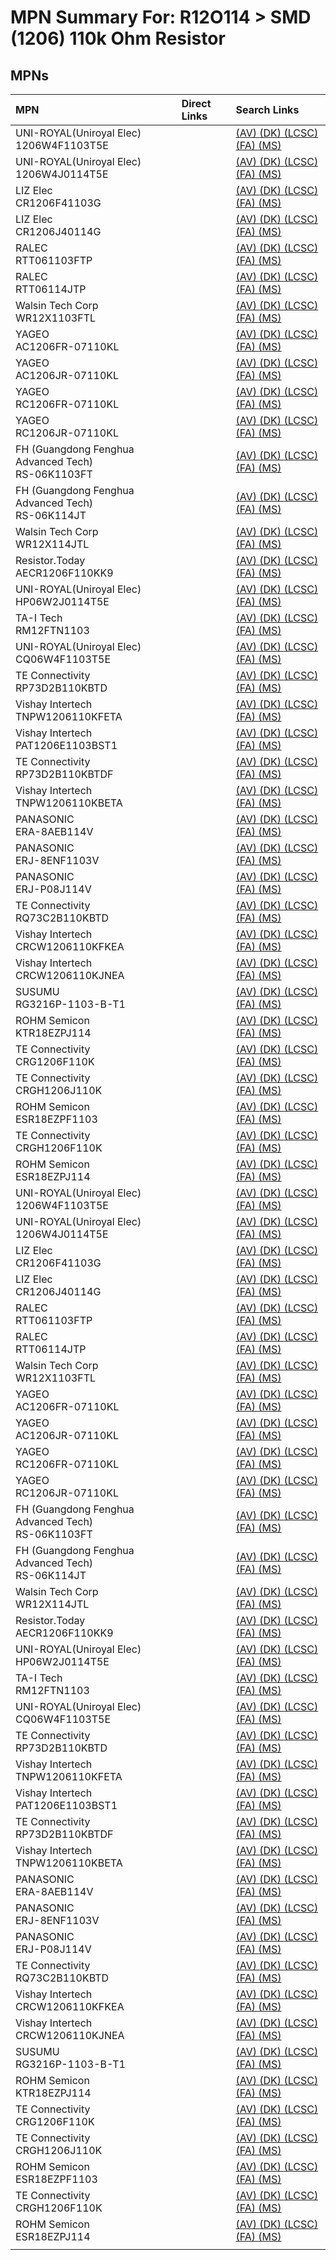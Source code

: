 



# MPN Summary For: R12O114 > SMD (1206) 110k Ohm Resistor

## MPNs
  

|MPN|Direct Links|Search Links|
| :--- | :--- | :--- |
|UNI-ROYAL(Uniroyal Elec)<br>1206W4F1103T5E||[(AV) ](https://www.avnet.com/shop/us/search/1206W4F1103T5E)[(DK) ](https://www.digikey.co.uk/en/products/result?s=1206W4F1103T5E)[(LCSC) ](https://www.lcsc.com/search?q=1206W4F1103T5E)[(FA) ](https://uk.farnell.com/search?st=1206W4F1103T5E)[(MS) ](https://www.mouser.com/c/?q=1206W4F1103T5E)|
|UNI-ROYAL(Uniroyal Elec)<br>1206W4J0114T5E||[(AV) ](https://www.avnet.com/shop/us/search/1206W4J0114T5E)[(DK) ](https://www.digikey.co.uk/en/products/result?s=1206W4J0114T5E)[(LCSC) ](https://www.lcsc.com/search?q=1206W4J0114T5E)[(FA) ](https://uk.farnell.com/search?st=1206W4J0114T5E)[(MS) ](https://www.mouser.com/c/?q=1206W4J0114T5E)|
|LIZ Elec<br>CR1206F41103G||[(AV) ](https://www.avnet.com/shop/us/search/CR1206F41103G)[(DK) ](https://www.digikey.co.uk/en/products/result?s=CR1206F41103G)[(LCSC) ](https://www.lcsc.com/search?q=CR1206F41103G)[(FA) ](https://uk.farnell.com/search?st=CR1206F41103G)[(MS) ](https://www.mouser.com/c/?q=CR1206F41103G)|
|LIZ Elec<br>CR1206J40114G||[(AV) ](https://www.avnet.com/shop/us/search/CR1206J40114G)[(DK) ](https://www.digikey.co.uk/en/products/result?s=CR1206J40114G)[(LCSC) ](https://www.lcsc.com/search?q=CR1206J40114G)[(FA) ](https://uk.farnell.com/search?st=CR1206J40114G)[(MS) ](https://www.mouser.com/c/?q=CR1206J40114G)|
|RALEC<br>RTT061103FTP||[(AV) ](https://www.avnet.com/shop/us/search/RTT061103FTP)[(DK) ](https://www.digikey.co.uk/en/products/result?s=RTT061103FTP)[(LCSC) ](https://www.lcsc.com/search?q=RTT061103FTP)[(FA) ](https://uk.farnell.com/search?st=RTT061103FTP)[(MS) ](https://www.mouser.com/c/?q=RTT061103FTP)|
|RALEC<br>RTT06114JTP||[(AV) ](https://www.avnet.com/shop/us/search/RTT06114JTP)[(DK) ](https://www.digikey.co.uk/en/products/result?s=RTT06114JTP)[(LCSC) ](https://www.lcsc.com/search?q=RTT06114JTP)[(FA) ](https://uk.farnell.com/search?st=RTT06114JTP)[(MS) ](https://www.mouser.com/c/?q=RTT06114JTP)|
|Walsin Tech Corp<br>WR12X1103FTL||[(AV) ](https://www.avnet.com/shop/us/search/WR12X1103FTL)[(DK) ](https://www.digikey.co.uk/en/products/result?s=WR12X1103FTL)[(LCSC) ](https://www.lcsc.com/search?q=WR12X1103FTL)[(FA) ](https://uk.farnell.com/search?st=WR12X1103FTL)[(MS) ](https://www.mouser.com/c/?q=WR12X1103FTL)|
|YAGEO<br>AC1206FR-07110KL||[(AV) ](https://www.avnet.com/shop/us/search/AC1206FR-07110KL)[(DK) ](https://www.digikey.co.uk/en/products/result?s=AC1206FR-07110KL)[(LCSC) ](https://www.lcsc.com/search?q=AC1206FR-07110KL)[(FA) ](https://uk.farnell.com/search?st=AC1206FR-07110KL)[(MS) ](https://www.mouser.com/c/?q=AC1206FR-07110KL)|
|YAGEO<br>AC1206JR-07110KL||[(AV) ](https://www.avnet.com/shop/us/search/AC1206JR-07110KL)[(DK) ](https://www.digikey.co.uk/en/products/result?s=AC1206JR-07110KL)[(LCSC) ](https://www.lcsc.com/search?q=AC1206JR-07110KL)[(FA) ](https://uk.farnell.com/search?st=AC1206JR-07110KL)[(MS) ](https://www.mouser.com/c/?q=AC1206JR-07110KL)|
|YAGEO<br>RC1206FR-07110KL||[(AV) ](https://www.avnet.com/shop/us/search/RC1206FR-07110KL)[(DK) ](https://www.digikey.co.uk/en/products/result?s=RC1206FR-07110KL)[(LCSC) ](https://www.lcsc.com/search?q=RC1206FR-07110KL)[(FA) ](https://uk.farnell.com/search?st=RC1206FR-07110KL)[(MS) ](https://www.mouser.com/c/?q=RC1206FR-07110KL)|
|YAGEO<br>RC1206JR-07110KL||[(AV) ](https://www.avnet.com/shop/us/search/RC1206JR-07110KL)[(DK) ](https://www.digikey.co.uk/en/products/result?s=RC1206JR-07110KL)[(LCSC) ](https://www.lcsc.com/search?q=RC1206JR-07110KL)[(FA) ](https://uk.farnell.com/search?st=RC1206JR-07110KL)[(MS) ](https://www.mouser.com/c/?q=RC1206JR-07110KL)|
|FH (Guangdong Fenghua Advanced Tech)<br>RS-06K1103FT||[(AV) ](https://www.avnet.com/shop/us/search/RS-06K1103FT)[(DK) ](https://www.digikey.co.uk/en/products/result?s=RS-06K1103FT)[(LCSC) ](https://www.lcsc.com/search?q=RS-06K1103FT)[(FA) ](https://uk.farnell.com/search?st=RS-06K1103FT)[(MS) ](https://www.mouser.com/c/?q=RS-06K1103FT)|
|FH (Guangdong Fenghua Advanced Tech)<br>RS-06K114JT||[(AV) ](https://www.avnet.com/shop/us/search/RS-06K114JT)[(DK) ](https://www.digikey.co.uk/en/products/result?s=RS-06K114JT)[(LCSC) ](https://www.lcsc.com/search?q=RS-06K114JT)[(FA) ](https://uk.farnell.com/search?st=RS-06K114JT)[(MS) ](https://www.mouser.com/c/?q=RS-06K114JT)|
|Walsin Tech Corp<br>WR12X114JTL||[(AV) ](https://www.avnet.com/shop/us/search/WR12X114JTL)[(DK) ](https://www.digikey.co.uk/en/products/result?s=WR12X114JTL)[(LCSC) ](https://www.lcsc.com/search?q=WR12X114JTL)[(FA) ](https://uk.farnell.com/search?st=WR12X114JTL)[(MS) ](https://www.mouser.com/c/?q=WR12X114JTL)|
|Resistor.Today<br>AECR1206F110KK9||[(AV) ](https://www.avnet.com/shop/us/search/AECR1206F110KK9)[(DK) ](https://www.digikey.co.uk/en/products/result?s=AECR1206F110KK9)[(LCSC) ](https://www.lcsc.com/search?q=AECR1206F110KK9)[(FA) ](https://uk.farnell.com/search?st=AECR1206F110KK9)[(MS) ](https://www.mouser.com/c/?q=AECR1206F110KK9)|
|UNI-ROYAL(Uniroyal Elec)<br>HP06W2J0114T5E||[(AV) ](https://www.avnet.com/shop/us/search/HP06W2J0114T5E)[(DK) ](https://www.digikey.co.uk/en/products/result?s=HP06W2J0114T5E)[(LCSC) ](https://www.lcsc.com/search?q=HP06W2J0114T5E)[(FA) ](https://uk.farnell.com/search?st=HP06W2J0114T5E)[(MS) ](https://www.mouser.com/c/?q=HP06W2J0114T5E)|
|TA-I Tech<br>RM12FTN1103||[(AV) ](https://www.avnet.com/shop/us/search/RM12FTN1103)[(DK) ](https://www.digikey.co.uk/en/products/result?s=RM12FTN1103)[(LCSC) ](https://www.lcsc.com/search?q=RM12FTN1103)[(FA) ](https://uk.farnell.com/search?st=RM12FTN1103)[(MS) ](https://www.mouser.com/c/?q=RM12FTN1103)|
|UNI-ROYAL(Uniroyal Elec)<br>CQ06W4F1103T5E||[(AV) ](https://www.avnet.com/shop/us/search/CQ06W4F1103T5E)[(DK) ](https://www.digikey.co.uk/en/products/result?s=CQ06W4F1103T5E)[(LCSC) ](https://www.lcsc.com/search?q=CQ06W4F1103T5E)[(FA) ](https://uk.farnell.com/search?st=CQ06W4F1103T5E)[(MS) ](https://www.mouser.com/c/?q=CQ06W4F1103T5E)|
|TE Connectivity<br>RP73D2B110KBTD||[(AV) ](https://www.avnet.com/shop/us/search/RP73D2B110KBTD)[(DK) ](https://www.digikey.co.uk/en/products/result?s=RP73D2B110KBTD)[(LCSC) ](https://www.lcsc.com/search?q=RP73D2B110KBTD)[(FA) ](https://uk.farnell.com/search?st=RP73D2B110KBTD)[(MS) ](https://www.mouser.com/c/?q=RP73D2B110KBTD)|
|Vishay Intertech<br>TNPW1206110KFETA||[(AV) ](https://www.avnet.com/shop/us/search/TNPW1206110KFETA)[(DK) ](https://www.digikey.co.uk/en/products/result?s=TNPW1206110KFETA)[(LCSC) ](https://www.lcsc.com/search?q=TNPW1206110KFETA)[(FA) ](https://uk.farnell.com/search?st=TNPW1206110KFETA)[(MS) ](https://www.mouser.com/c/?q=TNPW1206110KFETA)|
|Vishay Intertech<br>PAT1206E1103BST1||[(AV) ](https://www.avnet.com/shop/us/search/PAT1206E1103BST1)[(DK) ](https://www.digikey.co.uk/en/products/result?s=PAT1206E1103BST1)[(LCSC) ](https://www.lcsc.com/search?q=PAT1206E1103BST1)[(FA) ](https://uk.farnell.com/search?st=PAT1206E1103BST1)[(MS) ](https://www.mouser.com/c/?q=PAT1206E1103BST1)|
|TE Connectivity<br>RP73D2B110KBTDF||[(AV) ](https://www.avnet.com/shop/us/search/RP73D2B110KBTDF)[(DK) ](https://www.digikey.co.uk/en/products/result?s=RP73D2B110KBTDF)[(LCSC) ](https://www.lcsc.com/search?q=RP73D2B110KBTDF)[(FA) ](https://uk.farnell.com/search?st=RP73D2B110KBTDF)[(MS) ](https://www.mouser.com/c/?q=RP73D2B110KBTDF)|
|Vishay Intertech<br>TNPW1206110KBETA||[(AV) ](https://www.avnet.com/shop/us/search/TNPW1206110KBETA)[(DK) ](https://www.digikey.co.uk/en/products/result?s=TNPW1206110KBETA)[(LCSC) ](https://www.lcsc.com/search?q=TNPW1206110KBETA)[(FA) ](https://uk.farnell.com/search?st=TNPW1206110KBETA)[(MS) ](https://www.mouser.com/c/?q=TNPW1206110KBETA)|
|PANASONIC<br>ERA-8AEB114V||[(AV) ](https://www.avnet.com/shop/us/search/ERA-8AEB114V)[(DK) ](https://www.digikey.co.uk/en/products/result?s=ERA-8AEB114V)[(LCSC) ](https://www.lcsc.com/search?q=ERA-8AEB114V)[(FA) ](https://uk.farnell.com/search?st=ERA-8AEB114V)[(MS) ](https://www.mouser.com/c/?q=ERA-8AEB114V)|
|PANASONIC<br>ERJ-8ENF1103V||[(AV) ](https://www.avnet.com/shop/us/search/ERJ-8ENF1103V)[(DK) ](https://www.digikey.co.uk/en/products/result?s=ERJ-8ENF1103V)[(LCSC) ](https://www.lcsc.com/search?q=ERJ-8ENF1103V)[(FA) ](https://uk.farnell.com/search?st=ERJ-8ENF1103V)[(MS) ](https://www.mouser.com/c/?q=ERJ-8ENF1103V)|
|PANASONIC<br>ERJ-P08J114V||[(AV) ](https://www.avnet.com/shop/us/search/ERJ-P08J114V)[(DK) ](https://www.digikey.co.uk/en/products/result?s=ERJ-P08J114V)[(LCSC) ](https://www.lcsc.com/search?q=ERJ-P08J114V)[(FA) ](https://uk.farnell.com/search?st=ERJ-P08J114V)[(MS) ](https://www.mouser.com/c/?q=ERJ-P08J114V)|
|TE Connectivity<br>RQ73C2B110KBTD||[(AV) ](https://www.avnet.com/shop/us/search/RQ73C2B110KBTD)[(DK) ](https://www.digikey.co.uk/en/products/result?s=RQ73C2B110KBTD)[(LCSC) ](https://www.lcsc.com/search?q=RQ73C2B110KBTD)[(FA) ](https://uk.farnell.com/search?st=RQ73C2B110KBTD)[(MS) ](https://www.mouser.com/c/?q=RQ73C2B110KBTD)|
|Vishay Intertech<br>CRCW1206110KFKEA||[(AV) ](https://www.avnet.com/shop/us/search/CRCW1206110KFKEA)[(DK) ](https://www.digikey.co.uk/en/products/result?s=CRCW1206110KFKEA)[(LCSC) ](https://www.lcsc.com/search?q=CRCW1206110KFKEA)[(FA) ](https://uk.farnell.com/search?st=CRCW1206110KFKEA)[(MS) ](https://www.mouser.com/c/?q=CRCW1206110KFKEA)|
|Vishay Intertech<br>CRCW1206110KJNEA||[(AV) ](https://www.avnet.com/shop/us/search/CRCW1206110KJNEA)[(DK) ](https://www.digikey.co.uk/en/products/result?s=CRCW1206110KJNEA)[(LCSC) ](https://www.lcsc.com/search?q=CRCW1206110KJNEA)[(FA) ](https://uk.farnell.com/search?st=CRCW1206110KJNEA)[(MS) ](https://www.mouser.com/c/?q=CRCW1206110KJNEA)|
|SUSUMU<br>RG3216P-1103-B-T1||[(AV) ](https://www.avnet.com/shop/us/search/RG3216P-1103-B-T1)[(DK) ](https://www.digikey.co.uk/en/products/result?s=RG3216P-1103-B-T1)[(LCSC) ](https://www.lcsc.com/search?q=RG3216P-1103-B-T1)[(FA) ](https://uk.farnell.com/search?st=RG3216P-1103-B-T1)[(MS) ](https://www.mouser.com/c/?q=RG3216P-1103-B-T1)|
|ROHM Semicon<br>KTR18EZPJ114||[(AV) ](https://www.avnet.com/shop/us/search/KTR18EZPJ114)[(DK) ](https://www.digikey.co.uk/en/products/result?s=KTR18EZPJ114)[(LCSC) ](https://www.lcsc.com/search?q=KTR18EZPJ114)[(FA) ](https://uk.farnell.com/search?st=KTR18EZPJ114)[(MS) ](https://www.mouser.com/c/?q=KTR18EZPJ114)|
|TE Connectivity<br>CRG1206F110K||[(AV) ](https://www.avnet.com/shop/us/search/CRG1206F110K)[(DK) ](https://www.digikey.co.uk/en/products/result?s=CRG1206F110K)[(LCSC) ](https://www.lcsc.com/search?q=CRG1206F110K)[(FA) ](https://uk.farnell.com/search?st=CRG1206F110K)[(MS) ](https://www.mouser.com/c/?q=CRG1206F110K)|
|TE Connectivity<br>CRGH1206J110K||[(AV) ](https://www.avnet.com/shop/us/search/CRGH1206J110K)[(DK) ](https://www.digikey.co.uk/en/products/result?s=CRGH1206J110K)[(LCSC) ](https://www.lcsc.com/search?q=CRGH1206J110K)[(FA) ](https://uk.farnell.com/search?st=CRGH1206J110K)[(MS) ](https://www.mouser.com/c/?q=CRGH1206J110K)|
|ROHM Semicon<br>ESR18EZPF1103||[(AV) ](https://www.avnet.com/shop/us/search/ESR18EZPF1103)[(DK) ](https://www.digikey.co.uk/en/products/result?s=ESR18EZPF1103)[(LCSC) ](https://www.lcsc.com/search?q=ESR18EZPF1103)[(FA) ](https://uk.farnell.com/search?st=ESR18EZPF1103)[(MS) ](https://www.mouser.com/c/?q=ESR18EZPF1103)|
|TE Connectivity<br>CRGH1206F110K||[(AV) ](https://www.avnet.com/shop/us/search/CRGH1206F110K)[(DK) ](https://www.digikey.co.uk/en/products/result?s=CRGH1206F110K)[(LCSC) ](https://www.lcsc.com/search?q=CRGH1206F110K)[(FA) ](https://uk.farnell.com/search?st=CRGH1206F110K)[(MS) ](https://www.mouser.com/c/?q=CRGH1206F110K)|
|ROHM Semicon<br>ESR18EZPJ114||[(AV) ](https://www.avnet.com/shop/us/search/ESR18EZPJ114)[(DK) ](https://www.digikey.co.uk/en/products/result?s=ESR18EZPJ114)[(LCSC) ](https://www.lcsc.com/search?q=ESR18EZPJ114)[(FA) ](https://uk.farnell.com/search?st=ESR18EZPJ114)[(MS) ](https://www.mouser.com/c/?q=ESR18EZPJ114)|
|UNI-ROYAL(Uniroyal Elec)<br>1206W4F1103T5E||[(AV) ](https://www.avnet.com/shop/us/search/1206W4F1103T5E)[(DK) ](https://www.digikey.co.uk/en/products/result?s=1206W4F1103T5E)[(LCSC) ](https://www.lcsc.com/search?q=1206W4F1103T5E)[(FA) ](https://uk.farnell.com/search?st=1206W4F1103T5E)[(MS) ](https://www.mouser.com/c/?q=1206W4F1103T5E)|
|UNI-ROYAL(Uniroyal Elec)<br>1206W4J0114T5E||[(AV) ](https://www.avnet.com/shop/us/search/1206W4J0114T5E)[(DK) ](https://www.digikey.co.uk/en/products/result?s=1206W4J0114T5E)[(LCSC) ](https://www.lcsc.com/search?q=1206W4J0114T5E)[(FA) ](https://uk.farnell.com/search?st=1206W4J0114T5E)[(MS) ](https://www.mouser.com/c/?q=1206W4J0114T5E)|
|LIZ Elec<br>CR1206F41103G||[(AV) ](https://www.avnet.com/shop/us/search/CR1206F41103G)[(DK) ](https://www.digikey.co.uk/en/products/result?s=CR1206F41103G)[(LCSC) ](https://www.lcsc.com/search?q=CR1206F41103G)[(FA) ](https://uk.farnell.com/search?st=CR1206F41103G)[(MS) ](https://www.mouser.com/c/?q=CR1206F41103G)|
|LIZ Elec<br>CR1206J40114G||[(AV) ](https://www.avnet.com/shop/us/search/CR1206J40114G)[(DK) ](https://www.digikey.co.uk/en/products/result?s=CR1206J40114G)[(LCSC) ](https://www.lcsc.com/search?q=CR1206J40114G)[(FA) ](https://uk.farnell.com/search?st=CR1206J40114G)[(MS) ](https://www.mouser.com/c/?q=CR1206J40114G)|
|RALEC<br>RTT061103FTP||[(AV) ](https://www.avnet.com/shop/us/search/RTT061103FTP)[(DK) ](https://www.digikey.co.uk/en/products/result?s=RTT061103FTP)[(LCSC) ](https://www.lcsc.com/search?q=RTT061103FTP)[(FA) ](https://uk.farnell.com/search?st=RTT061103FTP)[(MS) ](https://www.mouser.com/c/?q=RTT061103FTP)|
|RALEC<br>RTT06114JTP||[(AV) ](https://www.avnet.com/shop/us/search/RTT06114JTP)[(DK) ](https://www.digikey.co.uk/en/products/result?s=RTT06114JTP)[(LCSC) ](https://www.lcsc.com/search?q=RTT06114JTP)[(FA) ](https://uk.farnell.com/search?st=RTT06114JTP)[(MS) ](https://www.mouser.com/c/?q=RTT06114JTP)|
|Walsin Tech Corp<br>WR12X1103FTL||[(AV) ](https://www.avnet.com/shop/us/search/WR12X1103FTL)[(DK) ](https://www.digikey.co.uk/en/products/result?s=WR12X1103FTL)[(LCSC) ](https://www.lcsc.com/search?q=WR12X1103FTL)[(FA) ](https://uk.farnell.com/search?st=WR12X1103FTL)[(MS) ](https://www.mouser.com/c/?q=WR12X1103FTL)|
|YAGEO<br>AC1206FR-07110KL||[(AV) ](https://www.avnet.com/shop/us/search/AC1206FR-07110KL)[(DK) ](https://www.digikey.co.uk/en/products/result?s=AC1206FR-07110KL)[(LCSC) ](https://www.lcsc.com/search?q=AC1206FR-07110KL)[(FA) ](https://uk.farnell.com/search?st=AC1206FR-07110KL)[(MS) ](https://www.mouser.com/c/?q=AC1206FR-07110KL)|
|YAGEO<br>AC1206JR-07110KL||[(AV) ](https://www.avnet.com/shop/us/search/AC1206JR-07110KL)[(DK) ](https://www.digikey.co.uk/en/products/result?s=AC1206JR-07110KL)[(LCSC) ](https://www.lcsc.com/search?q=AC1206JR-07110KL)[(FA) ](https://uk.farnell.com/search?st=AC1206JR-07110KL)[(MS) ](https://www.mouser.com/c/?q=AC1206JR-07110KL)|
|YAGEO<br>RC1206FR-07110KL||[(AV) ](https://www.avnet.com/shop/us/search/RC1206FR-07110KL)[(DK) ](https://www.digikey.co.uk/en/products/result?s=RC1206FR-07110KL)[(LCSC) ](https://www.lcsc.com/search?q=RC1206FR-07110KL)[(FA) ](https://uk.farnell.com/search?st=RC1206FR-07110KL)[(MS) ](https://www.mouser.com/c/?q=RC1206FR-07110KL)|
|YAGEO<br>RC1206JR-07110KL||[(AV) ](https://www.avnet.com/shop/us/search/RC1206JR-07110KL)[(DK) ](https://www.digikey.co.uk/en/products/result?s=RC1206JR-07110KL)[(LCSC) ](https://www.lcsc.com/search?q=RC1206JR-07110KL)[(FA) ](https://uk.farnell.com/search?st=RC1206JR-07110KL)[(MS) ](https://www.mouser.com/c/?q=RC1206JR-07110KL)|
|FH (Guangdong Fenghua Advanced Tech)<br>RS-06K1103FT||[(AV) ](https://www.avnet.com/shop/us/search/RS-06K1103FT)[(DK) ](https://www.digikey.co.uk/en/products/result?s=RS-06K1103FT)[(LCSC) ](https://www.lcsc.com/search?q=RS-06K1103FT)[(FA) ](https://uk.farnell.com/search?st=RS-06K1103FT)[(MS) ](https://www.mouser.com/c/?q=RS-06K1103FT)|
|FH (Guangdong Fenghua Advanced Tech)<br>RS-06K114JT||[(AV) ](https://www.avnet.com/shop/us/search/RS-06K114JT)[(DK) ](https://www.digikey.co.uk/en/products/result?s=RS-06K114JT)[(LCSC) ](https://www.lcsc.com/search?q=RS-06K114JT)[(FA) ](https://uk.farnell.com/search?st=RS-06K114JT)[(MS) ](https://www.mouser.com/c/?q=RS-06K114JT)|
|Walsin Tech Corp<br>WR12X114JTL||[(AV) ](https://www.avnet.com/shop/us/search/WR12X114JTL)[(DK) ](https://www.digikey.co.uk/en/products/result?s=WR12X114JTL)[(LCSC) ](https://www.lcsc.com/search?q=WR12X114JTL)[(FA) ](https://uk.farnell.com/search?st=WR12X114JTL)[(MS) ](https://www.mouser.com/c/?q=WR12X114JTL)|
|Resistor.Today<br>AECR1206F110KK9||[(AV) ](https://www.avnet.com/shop/us/search/AECR1206F110KK9)[(DK) ](https://www.digikey.co.uk/en/products/result?s=AECR1206F110KK9)[(LCSC) ](https://www.lcsc.com/search?q=AECR1206F110KK9)[(FA) ](https://uk.farnell.com/search?st=AECR1206F110KK9)[(MS) ](https://www.mouser.com/c/?q=AECR1206F110KK9)|
|UNI-ROYAL(Uniroyal Elec)<br>HP06W2J0114T5E||[(AV) ](https://www.avnet.com/shop/us/search/HP06W2J0114T5E)[(DK) ](https://www.digikey.co.uk/en/products/result?s=HP06W2J0114T5E)[(LCSC) ](https://www.lcsc.com/search?q=HP06W2J0114T5E)[(FA) ](https://uk.farnell.com/search?st=HP06W2J0114T5E)[(MS) ](https://www.mouser.com/c/?q=HP06W2J0114T5E)|
|TA-I Tech<br>RM12FTN1103||[(AV) ](https://www.avnet.com/shop/us/search/RM12FTN1103)[(DK) ](https://www.digikey.co.uk/en/products/result?s=RM12FTN1103)[(LCSC) ](https://www.lcsc.com/search?q=RM12FTN1103)[(FA) ](https://uk.farnell.com/search?st=RM12FTN1103)[(MS) ](https://www.mouser.com/c/?q=RM12FTN1103)|
|UNI-ROYAL(Uniroyal Elec)<br>CQ06W4F1103T5E||[(AV) ](https://www.avnet.com/shop/us/search/CQ06W4F1103T5E)[(DK) ](https://www.digikey.co.uk/en/products/result?s=CQ06W4F1103T5E)[(LCSC) ](https://www.lcsc.com/search?q=CQ06W4F1103T5E)[(FA) ](https://uk.farnell.com/search?st=CQ06W4F1103T5E)[(MS) ](https://www.mouser.com/c/?q=CQ06W4F1103T5E)|
|TE Connectivity<br>RP73D2B110KBTD||[(AV) ](https://www.avnet.com/shop/us/search/RP73D2B110KBTD)[(DK) ](https://www.digikey.co.uk/en/products/result?s=RP73D2B110KBTD)[(LCSC) ](https://www.lcsc.com/search?q=RP73D2B110KBTD)[(FA) ](https://uk.farnell.com/search?st=RP73D2B110KBTD)[(MS) ](https://www.mouser.com/c/?q=RP73D2B110KBTD)|
|Vishay Intertech<br>TNPW1206110KFETA||[(AV) ](https://www.avnet.com/shop/us/search/TNPW1206110KFETA)[(DK) ](https://www.digikey.co.uk/en/products/result?s=TNPW1206110KFETA)[(LCSC) ](https://www.lcsc.com/search?q=TNPW1206110KFETA)[(FA) ](https://uk.farnell.com/search?st=TNPW1206110KFETA)[(MS) ](https://www.mouser.com/c/?q=TNPW1206110KFETA)|
|Vishay Intertech<br>PAT1206E1103BST1||[(AV) ](https://www.avnet.com/shop/us/search/PAT1206E1103BST1)[(DK) ](https://www.digikey.co.uk/en/products/result?s=PAT1206E1103BST1)[(LCSC) ](https://www.lcsc.com/search?q=PAT1206E1103BST1)[(FA) ](https://uk.farnell.com/search?st=PAT1206E1103BST1)[(MS) ](https://www.mouser.com/c/?q=PAT1206E1103BST1)|
|TE Connectivity<br>RP73D2B110KBTDF||[(AV) ](https://www.avnet.com/shop/us/search/RP73D2B110KBTDF)[(DK) ](https://www.digikey.co.uk/en/products/result?s=RP73D2B110KBTDF)[(LCSC) ](https://www.lcsc.com/search?q=RP73D2B110KBTDF)[(FA) ](https://uk.farnell.com/search?st=RP73D2B110KBTDF)[(MS) ](https://www.mouser.com/c/?q=RP73D2B110KBTDF)|
|Vishay Intertech<br>TNPW1206110KBETA||[(AV) ](https://www.avnet.com/shop/us/search/TNPW1206110KBETA)[(DK) ](https://www.digikey.co.uk/en/products/result?s=TNPW1206110KBETA)[(LCSC) ](https://www.lcsc.com/search?q=TNPW1206110KBETA)[(FA) ](https://uk.farnell.com/search?st=TNPW1206110KBETA)[(MS) ](https://www.mouser.com/c/?q=TNPW1206110KBETA)|
|PANASONIC<br>ERA-8AEB114V||[(AV) ](https://www.avnet.com/shop/us/search/ERA-8AEB114V)[(DK) ](https://www.digikey.co.uk/en/products/result?s=ERA-8AEB114V)[(LCSC) ](https://www.lcsc.com/search?q=ERA-8AEB114V)[(FA) ](https://uk.farnell.com/search?st=ERA-8AEB114V)[(MS) ](https://www.mouser.com/c/?q=ERA-8AEB114V)|
|PANASONIC<br>ERJ-8ENF1103V||[(AV) ](https://www.avnet.com/shop/us/search/ERJ-8ENF1103V)[(DK) ](https://www.digikey.co.uk/en/products/result?s=ERJ-8ENF1103V)[(LCSC) ](https://www.lcsc.com/search?q=ERJ-8ENF1103V)[(FA) ](https://uk.farnell.com/search?st=ERJ-8ENF1103V)[(MS) ](https://www.mouser.com/c/?q=ERJ-8ENF1103V)|
|PANASONIC<br>ERJ-P08J114V||[(AV) ](https://www.avnet.com/shop/us/search/ERJ-P08J114V)[(DK) ](https://www.digikey.co.uk/en/products/result?s=ERJ-P08J114V)[(LCSC) ](https://www.lcsc.com/search?q=ERJ-P08J114V)[(FA) ](https://uk.farnell.com/search?st=ERJ-P08J114V)[(MS) ](https://www.mouser.com/c/?q=ERJ-P08J114V)|
|TE Connectivity<br>RQ73C2B110KBTD||[(AV) ](https://www.avnet.com/shop/us/search/RQ73C2B110KBTD)[(DK) ](https://www.digikey.co.uk/en/products/result?s=RQ73C2B110KBTD)[(LCSC) ](https://www.lcsc.com/search?q=RQ73C2B110KBTD)[(FA) ](https://uk.farnell.com/search?st=RQ73C2B110KBTD)[(MS) ](https://www.mouser.com/c/?q=RQ73C2B110KBTD)|
|Vishay Intertech<br>CRCW1206110KFKEA||[(AV) ](https://www.avnet.com/shop/us/search/CRCW1206110KFKEA)[(DK) ](https://www.digikey.co.uk/en/products/result?s=CRCW1206110KFKEA)[(LCSC) ](https://www.lcsc.com/search?q=CRCW1206110KFKEA)[(FA) ](https://uk.farnell.com/search?st=CRCW1206110KFKEA)[(MS) ](https://www.mouser.com/c/?q=CRCW1206110KFKEA)|
|Vishay Intertech<br>CRCW1206110KJNEA||[(AV) ](https://www.avnet.com/shop/us/search/CRCW1206110KJNEA)[(DK) ](https://www.digikey.co.uk/en/products/result?s=CRCW1206110KJNEA)[(LCSC) ](https://www.lcsc.com/search?q=CRCW1206110KJNEA)[(FA) ](https://uk.farnell.com/search?st=CRCW1206110KJNEA)[(MS) ](https://www.mouser.com/c/?q=CRCW1206110KJNEA)|
|SUSUMU<br>RG3216P-1103-B-T1||[(AV) ](https://www.avnet.com/shop/us/search/RG3216P-1103-B-T1)[(DK) ](https://www.digikey.co.uk/en/products/result?s=RG3216P-1103-B-T1)[(LCSC) ](https://www.lcsc.com/search?q=RG3216P-1103-B-T1)[(FA) ](https://uk.farnell.com/search?st=RG3216P-1103-B-T1)[(MS) ](https://www.mouser.com/c/?q=RG3216P-1103-B-T1)|
|ROHM Semicon<br>KTR18EZPJ114||[(AV) ](https://www.avnet.com/shop/us/search/KTR18EZPJ114)[(DK) ](https://www.digikey.co.uk/en/products/result?s=KTR18EZPJ114)[(LCSC) ](https://www.lcsc.com/search?q=KTR18EZPJ114)[(FA) ](https://uk.farnell.com/search?st=KTR18EZPJ114)[(MS) ](https://www.mouser.com/c/?q=KTR18EZPJ114)|
|TE Connectivity<br>CRG1206F110K||[(AV) ](https://www.avnet.com/shop/us/search/CRG1206F110K)[(DK) ](https://www.digikey.co.uk/en/products/result?s=CRG1206F110K)[(LCSC) ](https://www.lcsc.com/search?q=CRG1206F110K)[(FA) ](https://uk.farnell.com/search?st=CRG1206F110K)[(MS) ](https://www.mouser.com/c/?q=CRG1206F110K)|
|TE Connectivity<br>CRGH1206J110K||[(AV) ](https://www.avnet.com/shop/us/search/CRGH1206J110K)[(DK) ](https://www.digikey.co.uk/en/products/result?s=CRGH1206J110K)[(LCSC) ](https://www.lcsc.com/search?q=CRGH1206J110K)[(FA) ](https://uk.farnell.com/search?st=CRGH1206J110K)[(MS) ](https://www.mouser.com/c/?q=CRGH1206J110K)|
|ROHM Semicon<br>ESR18EZPF1103||[(AV) ](https://www.avnet.com/shop/us/search/ESR18EZPF1103)[(DK) ](https://www.digikey.co.uk/en/products/result?s=ESR18EZPF1103)[(LCSC) ](https://www.lcsc.com/search?q=ESR18EZPF1103)[(FA) ](https://uk.farnell.com/search?st=ESR18EZPF1103)[(MS) ](https://www.mouser.com/c/?q=ESR18EZPF1103)|
|TE Connectivity<br>CRGH1206F110K||[(AV) ](https://www.avnet.com/shop/us/search/CRGH1206F110K)[(DK) ](https://www.digikey.co.uk/en/products/result?s=CRGH1206F110K)[(LCSC) ](https://www.lcsc.com/search?q=CRGH1206F110K)[(FA) ](https://uk.farnell.com/search?st=CRGH1206F110K)[(MS) ](https://www.mouser.com/c/?q=CRGH1206F110K)|
|ROHM Semicon<br>ESR18EZPJ114||[(AV) ](https://www.avnet.com/shop/us/search/ESR18EZPJ114)[(DK) ](https://www.digikey.co.uk/en/products/result?s=ESR18EZPJ114)[(LCSC) ](https://www.lcsc.com/search?q=ESR18EZPJ114)[(FA) ](https://uk.farnell.com/search?st=ESR18EZPJ114)[(MS) ](https://www.mouser.com/c/?q=ESR18EZPJ114)|
||||
